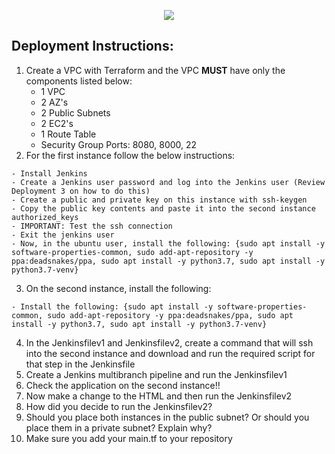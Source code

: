<p align="center">
<img src="https://github.com/kura-labs-org/kuralabs_deployment_1/blob/main/Kuralogo.png">
</p>

## Deployment Instructions:
1. Create a VPC with Terraform and the VPC **MUST** have only the components listed below:
    - 1 VPC
    - 2 AZ's
    - 2 Public Subnets
    - 2 EC2's
    - 1 Route Table
    - Security Group Ports: 8080, 8000, 22     
2. For the first instance follow the below instructions:
```
- Install Jenkins
- Create a Jenkins user password and log into the Jenkins user (Review Deployment 3 on how to do this)
- Create a public and private key on this instance with ssh-keygen
- Copy the public key contents and paste it into the second instance authorized_keys
- IMPORTANT: Test the ssh connection
- Exit the jenkins user
- Now, in the ubuntu user, install the following: {sudo apt install -y software-properties-common, sudo add-apt-repository -y ppa:deadsnakes/ppa, sudo apt install -y python3.7, sudo apt install -y python3.7-venv}
```
3. On the second instance, install the following:
```
- Install the following: {sudo apt install -y software-properties-common, sudo add-apt-repository -y ppa:deadsnakes/ppa, sudo apt install -y python3.7, sudo apt install -y python3.7-venv}
```
4. In the Jenkinsfilev1 and Jenkinsfilev2, create a command that will ssh into the second instance and download and run the required script for that step in the Jenkinsfile
5. Create a Jenkins multibranch pipeline and run the Jenkinsfilev1 
6. Check the application on the second instance!!
7. Now make a change to the HTML and then run the Jenkinsfilev2 
8. How did you decide to run the Jenkinsfilev2?
9. Should you place both instances in the public subnet? Or should you place them in a private subnet? Explain why?
10. Make sure you add your main.tf to your repository

